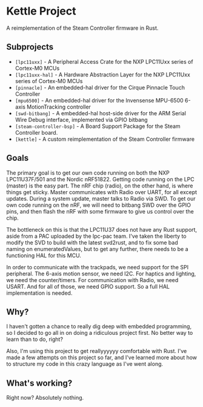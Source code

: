 Kettle Project
===

A reimplementation of the Steam Controller firmware in Rust.

Subprojects
---

- `[lpc11uxx]` - A Peripheral Access Crate for the NXP LPC11Uxx series of Cortex-M0 MCUs
- `[lpc11uxx-hal]` - A Hardware Abstraction Layer for the NXP LPC11Uxx series of Cortex-M0 MCUs
- `[pinnacle]` - An embedded-hal driver for the Cirque Pinnacle Touch Controller
- `[mpu6500]` - An embedded-hal driver for the Invensense MPU-6500 6-axis MotionTracking controller
- `[swd-bitbang]` - A embedded-hal host-side driver for the ARM Serial Wire Debug interface, implemented via GPIO bitbang
- `[steam-controller-bsp]` - A Board Support Package for the Steam Controller board.
- `[kettle]` - A custom reimplementation of the Steam Controller firmware

Goals
---

The primary goal is to get our own code running on both the NXP LPC11U37F/501 and the Nordic nRF51822.
Getting code running on the LPC (master) is the easy part. The nRF chip (radio), on the other hand, is where things get sticky.
Master communicates with Radio over UART, for all except updates. During a system update, master talks to Radio via SWD.
To get our own code running on the nRF, we will need to bitbang SWD over the GPIO pins, and then flash the nRF with some firmware to give us
control over the chip.

The bottleneck on this is that the LPC11U37 does not have any Rust support, aside from a PAC uploaded by the lpc-pac team. I've taken the liberty to modify the SVD to build with the latest svd2rust, and to fix some bad naming on enumeratedValues, but to get any further,
there needs to be a functioning HAL for this MCU.

In order to communicate with the trackpads, we need support for the SPI peripheral. The 6-axis motion sensor, we need I2C. For haptics and lighting, we need the counter/timers. For communication with Radio, we need USART. And for all of those, we need GPIO support. So a full HAL implementation is needed.

Why?
---
I haven't gotten a chance to really dig deep with embedded programming, so I decided to go all in on doing a ridiculous project first. No better way to learn than to do, right?

Also, I'm using this project to get reallyyyyyy comfortable with Rust. I've made a few attempts on this project so far, and I've learned more about how to structure my code in this crazy language as I've went along.

What's working?
---
Right now? Absolutely nothing.